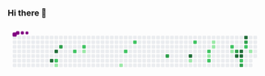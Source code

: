 ### Hi there 👋

<!--
**VinTesta/VinTesta** is a ✨ _special_ ✨ repository because its `README.md` (this file) appears on your GitHub profile.

Here are some ideas to get you started:

- 🔭 I’m currently working on ...
- 🌱 I’m currently learning ...
- 👯 I’m looking to collaborate on ...
- 🤔 I’m looking for help with ...
- 💬 Ask me about ...
- 📫 How to reach me: ...
- 😄 Pronouns: ...
- ⚡ Fun fact: ...
-->
<svg viewBox="-16 -32 880 192" width="880" height="192" xmlns="http://www.w3.org/2000/svg"><desc>Generated with https://github.com/Platane/snk</desc><style>@keyframes c0{94.54%{fill:var(--c4)}94.56%,to{fill:var(--ce)}}@keyframes c1{93.44%{fill:var(--c4)}93.46%,to{fill:var(--ce)}}@keyframes c2{52.72%{fill:var(--c2)}52.74%,to{fill:var(--ce)}}@keyframes c3{5.81%{fill:var(--c1)}5.83%,to{fill:var(--ce)}}@keyframes c4{54.17%{fill:var(--c3)}54.19%,to{fill:var(--ce)}}@keyframes c5{50.54%{fill:var(--c2)}50.56%,to{fill:var(--ce)}}@keyframes c6{49.44%{fill:var(--c2)}49.46%,to{fill:var(--ce)}}@keyframes c7{9.08%{fill:var(--c1)}9.1%,to{fill:var(--ce)}}@keyframes c8{13.08%{fill:var(--c1)}13.1%,to{fill:var(--ce)}}@keyframes c9{45.81%{fill:var(--c2)}45.83%,to{fill:var(--ce)}}@keyframes ca{44.35%{fill:var(--c2)}44.37%,to{fill:var(--ce)}}@keyframes cb{63.26%{fill:var(--c3)}63.28%,to{fill:var(--ce)}}@keyframes cc{82.54%{fill:var(--c4)}82.56%,to{fill:var(--ce)}}@keyframes cd{18.9%{fill:var(--c1)}18.92%,to{fill:var(--ce)}}@keyframes ce{39.63%{fill:var(--c2)}39.65%,to{fill:var(--ce)}}@keyframes cf{37.81%{fill:var(--c2)}37.83%,to{fill:var(--ce)}}@keyframes cg{20.72%{fill:var(--c1)}20.74%,to{fill:var(--ce)}}@keyframes ch{37.08%{fill:var(--c2)}37.1%,to{fill:var(--ce)}}@keyframes ci{22.17%{fill:var(--c1)}22.19%,to{fill:var(--ce)}}@keyframes cj{21.81%{fill:var(--c1)}21.83%,to{fill:var(--ce)}}@keyframes ck{30.54%{fill:var(--c2)}30.56%,to{fill:var(--ce)}}@keyframes cl{24.35%{fill:var(--c1)}24.37%,to{fill:var(--ce)}}@keyframes cm{69.08%{fill:var(--c3)}69.1%,to{fill:var(--ce)}}@keyframes cn{74.54%{fill:var(--c4)}74.56%,to{fill:var(--ce)}}@keyframes co{75.26%{fill:var(--c4)}75.28%,to{fill:var(--ce)}}@keyframes cp{74.9%{fill:var(--c4)}74.92%,to{fill:var(--ce)}}@keyframes cq{32.35%{fill:var(--c2)}32.37%,to{fill:var(--ce)}}@keyframes cr{73.44%{fill:var(--c3)}73.46%,to{fill:var(--ce)}}@keyframes cs{76.72%{fill:var(--c4)}76.74%,to{fill:var(--ce)}}@keyframes ct{70.54%{fill:var(--c3)}70.56%,to{fill:var(--ce)}}@keyframes cu{29.44%{fill:var(--c2)}29.46%,to{fill:var(--ce)}}@keyframes cv{28.72%{fill:var(--c1)}28.74%,to{fill:var(--ce)}}@keyframes u0{5.81%{transform:scale(0,1)}5.83%,9.08%{transform:scale(.11,1)}13.08%,9.1%{transform:scale(.22,1)}13.1%,18.9%{transform:scale(.33,1)}18.92%,20.72%{transform:scale(.44,1)}20.74%,21.81%{transform:scale(.56,1)}21.83%,22.17%{transform:scale(.67,1)}22.19%,24.35%{transform:scale(.78,1)}24.37%,28.72%{transform:scale(.89,1)}28.74%,to{transform:scale(1,1)}}@keyframes u1{29.44%{transform:scale(0,1)}29.46%,30.54%{transform:scale(.09,1)}30.56%,32.35%{transform:scale(.18,1)}32.37%,37.08%{transform:scale(.27,1)}37.1%,37.81%{transform:scale(.36,1)}37.83%,39.63%{transform:scale(.45,1)}39.65%,44.35%{transform:scale(.55,1)}44.37%,45.81%{transform:scale(.64,1)}45.83%,49.44%{transform:scale(.73,1)}49.46%,50.54%{transform:scale(.82,1)}50.56%,52.72%{transform:scale(.91,1)}52.74%,to{transform:scale(1,1)}}@keyframes u2{54.17%{transform:scale(0,1)}54.19%,63.26%{transform:scale(.2,1)}63.28%,69.08%{transform:scale(.4,1)}69.1%,70.54%{transform:scale(.6,1)}70.56%,73.44%{transform:scale(.8,1)}73.46%,to{transform:scale(1,1)}}@keyframes u3{74.54%{transform:scale(0,1)}74.56%,74.9%{transform:scale(.14,1)}74.92%,75.26%{transform:scale(.29,1)}75.28%,76.72%{transform:scale(.43,1)}76.74%,82.54%{transform:scale(.57,1)}82.56%,93.44%{transform:scale(.71,1)}93.46%,94.54%{transform:scale(.86,1)}94.56%,to{transform:scale(1,1)}}@keyframes s0{0%,99.64%{transform:translate(0,-16px)}.36%{transform:translate(0,0)}2.91%{transform:translate(112px,0)}5.09%{transform:translate(112px,96px)}8%{transform:translate(240px,96px)}9.09%{transform:translate(240px,48px)}12%,46.18%{transform:translate(368px,48px)}13.09%{transform:translate(368px,96px)}18.55%{transform:translate(608px,96px)}18.91%{transform:translate(608px,80px)}20%{transform:translate(656px,80px)}20.36%{transform:translate(656px,64px)}21.09%{transform:translate(688px,64px)}22.18%{transform:translate(688px,16px)}23.27%{transform:translate(736px,16px)}24%{transform:translate(736px,48px)}24.36%{transform:translate(752px,48px)}25.09%,31.64%{transform:translate(752px,80px)}25.45%{transform:translate(768px,80px)}26.18%{transform:translate(768px,112px)}27.27%{transform:translate(816px,112px)}29.09%,71.27%{transform:translate(816px,32px)}30.55%{transform:translate(752px,32px)}33.09%{transform:translate(816px,80px)}33.45%{transform:translate(816px,64px)}33.82%{transform:translate(800px,64px)}34.18%,72.73%{transform:translate(800px,80px)}37.09%{transform:translate(672px,80px)}38.55%{transform:translate(672px,16px)}45.09%{transform:translate(384px,16px)}45.82%{transform:translate(384px,48px)}46.55%{transform:translate(368px,32px)}50.18%{transform:translate(208px,32px)}50.55%{transform:translate(208px,48px)}51.64%{transform:translate(160px,48px)}52%{transform:translate(160px,64px)}52.36%{transform:translate(144px,64px)}52.73%{transform:translate(144px,80px)}53.09%{transform:translate(160px,80px)}54.18%{transform:translate(160px,32px)}62.55%{transform:translate(528px,32px)}63.27%{transform:translate(528px,64px)}64.73%,82.91%{transform:translate(592px,64px)}65.09%,83.27%{transform:translate(592px,48px)}69.09%{transform:translate(768px,48px)}69.45%{transform:translate(768px,32px)}70.18%,71.64%{transform:translate(800px,32px)}70.55%{transform:translate(800px,16px)}70.91%{transform:translate(816px,16px)}73.09%{transform:translate(784px,80px)}73.45%{transform:translate(784px,96px)}73.82%{transform:translate(768px,96px)}74.55%{transform:translate(768px,64px)}74.91%{transform:translate(784px,64px)}75.27%{transform:translate(784px,48px)}75.64%{transform:translate(800px,48px)}76.73%{transform:translate(800px,0)}81.09%{transform:translate(608px,0)}82.55%{transform:translate(608px,64px)}93.82%{transform:translate(128px,48px)}94.55%{transform:translate(128px,80px)}94.91%{transform:translate(112px,80px)}96.36%{transform:translate(112px,16px)}97.45%{transform:translate(64px,16px)}98.18%{transform:translate(64px,-16px)}}@keyframes s1{0%,99.64%{transform:translate(16px,-16px)}.36%{transform:translate(0,-16px)}.73%{transform:translate(0,0)}3.27%{transform:translate(112px,0)}5.45%{transform:translate(112px,96px)}8.36%{transform:translate(240px,96px)}9.45%{transform:translate(240px,48px)}12.36%,46.55%{transform:translate(368px,48px)}13.45%{transform:translate(368px,96px)}18.91%{transform:translate(608px,96px)}19.27%{transform:translate(608px,80px)}20.36%{transform:translate(656px,80px)}20.73%{transform:translate(656px,64px)}21.45%{transform:translate(688px,64px)}22.55%{transform:translate(688px,16px)}23.64%{transform:translate(736px,16px)}24.36%{transform:translate(736px,48px)}24.73%{transform:translate(752px,48px)}25.45%,32%{transform:translate(752px,80px)}25.82%{transform:translate(768px,80px)}26.55%{transform:translate(768px,112px)}27.64%{transform:translate(816px,112px)}29.45%,71.64%{transform:translate(816px,32px)}30.91%{transform:translate(752px,32px)}33.45%{transform:translate(816px,80px)}33.82%{transform:translate(816px,64px)}34.18%{transform:translate(800px,64px)}34.55%,73.09%{transform:translate(800px,80px)}37.45%{transform:translate(672px,80px)}38.91%{transform:translate(672px,16px)}45.45%{transform:translate(384px,16px)}46.18%{transform:translate(384px,48px)}46.91%{transform:translate(368px,32px)}50.55%{transform:translate(208px,32px)}50.91%{transform:translate(208px,48px)}52%{transform:translate(160px,48px)}52.36%{transform:translate(160px,64px)}52.73%{transform:translate(144px,64px)}53.09%{transform:translate(144px,80px)}53.45%{transform:translate(160px,80px)}54.55%{transform:translate(160px,32px)}62.91%{transform:translate(528px,32px)}63.64%{transform:translate(528px,64px)}65.09%,83.27%{transform:translate(592px,64px)}65.45%,83.64%{transform:translate(592px,48px)}69.45%{transform:translate(768px,48px)}69.82%{transform:translate(768px,32px)}70.55%,72%{transform:translate(800px,32px)}70.91%{transform:translate(800px,16px)}71.27%{transform:translate(816px,16px)}73.45%{transform:translate(784px,80px)}73.82%{transform:translate(784px,96px)}74.18%{transform:translate(768px,96px)}74.91%{transform:translate(768px,64px)}75.27%{transform:translate(784px,64px)}75.64%{transform:translate(784px,48px)}76%{transform:translate(800px,48px)}77.09%{transform:translate(800px,0)}81.45%{transform:translate(608px,0)}82.91%{transform:translate(608px,64px)}94.18%{transform:translate(128px,48px)}94.91%{transform:translate(128px,80px)}95.27%{transform:translate(112px,80px)}96.73%{transform:translate(112px,16px)}97.82%{transform:translate(64px,16px)}98.55%{transform:translate(64px,-16px)}}@keyframes s2{0%,99.64%{transform:translate(32px,-16px)}.73%{transform:translate(0,-16px)}1.09%{transform:translate(0,0)}3.64%{transform:translate(112px,0)}5.82%{transform:translate(112px,96px)}8.73%{transform:translate(240px,96px)}9.82%{transform:translate(240px,48px)}12.73%,46.91%{transform:translate(368px,48px)}13.82%{transform:translate(368px,96px)}19.27%{transform:translate(608px,96px)}19.64%{transform:translate(608px,80px)}20.73%{transform:translate(656px,80px)}21.09%{transform:translate(656px,64px)}21.82%{transform:translate(688px,64px)}22.91%{transform:translate(688px,16px)}24%{transform:translate(736px,16px)}24.73%{transform:translate(736px,48px)}25.09%{transform:translate(752px,48px)}25.82%,32.36%{transform:translate(752px,80px)}26.18%{transform:translate(768px,80px)}26.91%{transform:translate(768px,112px)}28%{transform:translate(816px,112px)}29.82%,72%{transform:translate(816px,32px)}31.27%{transform:translate(752px,32px)}33.82%{transform:translate(816px,80px)}34.18%{transform:translate(816px,64px)}34.55%{transform:translate(800px,64px)}34.91%,73.45%{transform:translate(800px,80px)}37.82%{transform:translate(672px,80px)}39.27%{transform:translate(672px,16px)}45.82%{transform:translate(384px,16px)}46.55%{transform:translate(384px,48px)}47.27%{transform:translate(368px,32px)}50.91%{transform:translate(208px,32px)}51.27%{transform:translate(208px,48px)}52.36%{transform:translate(160px,48px)}52.73%{transform:translate(160px,64px)}53.09%{transform:translate(144px,64px)}53.45%{transform:translate(144px,80px)}53.82%{transform:translate(160px,80px)}54.91%{transform:translate(160px,32px)}63.27%{transform:translate(528px,32px)}64%{transform:translate(528px,64px)}65.45%,83.64%{transform:translate(592px,64px)}65.82%,84%{transform:translate(592px,48px)}69.82%{transform:translate(768px,48px)}70.18%{transform:translate(768px,32px)}70.91%,72.36%{transform:translate(800px,32px)}71.27%{transform:translate(800px,16px)}71.64%{transform:translate(816px,16px)}73.82%{transform:translate(784px,80px)}74.18%{transform:translate(784px,96px)}74.55%{transform:translate(768px,96px)}75.27%{transform:translate(768px,64px)}75.64%{transform:translate(784px,64px)}76%{transform:translate(784px,48px)}76.36%{transform:translate(800px,48px)}77.45%{transform:translate(800px,0)}81.82%{transform:translate(608px,0)}83.27%{transform:translate(608px,64px)}94.55%{transform:translate(128px,48px)}95.27%{transform:translate(128px,80px)}95.64%{transform:translate(112px,80px)}97.09%{transform:translate(112px,16px)}98.18%{transform:translate(64px,16px)}98.91%{transform:translate(64px,-16px)}}@keyframes s3{0%,99.64%{transform:translate(48px,-16px)}1.09%{transform:translate(0,-16px)}1.45%{transform:translate(0,0)}4%{transform:translate(112px,0)}6.18%{transform:translate(112px,96px)}9.09%{transform:translate(240px,96px)}10.18%{transform:translate(240px,48px)}13.09%,47.27%{transform:translate(368px,48px)}14.18%{transform:translate(368px,96px)}19.64%{transform:translate(608px,96px)}20%{transform:translate(608px,80px)}21.09%{transform:translate(656px,80px)}21.45%{transform:translate(656px,64px)}22.18%{transform:translate(688px,64px)}23.27%{transform:translate(688px,16px)}24.36%{transform:translate(736px,16px)}25.09%{transform:translate(736px,48px)}25.45%{transform:translate(752px,48px)}26.18%,32.73%{transform:translate(752px,80px)}26.55%{transform:translate(768px,80px)}27.27%{transform:translate(768px,112px)}28.36%{transform:translate(816px,112px)}30.18%,72.36%{transform:translate(816px,32px)}31.64%{transform:translate(752px,32px)}34.18%{transform:translate(816px,80px)}34.55%{transform:translate(816px,64px)}34.91%{transform:translate(800px,64px)}35.27%,73.82%{transform:translate(800px,80px)}38.18%{transform:translate(672px,80px)}39.64%{transform:translate(672px,16px)}46.18%{transform:translate(384px,16px)}46.91%{transform:translate(384px,48px)}47.64%{transform:translate(368px,32px)}51.27%{transform:translate(208px,32px)}51.64%{transform:translate(208px,48px)}52.73%{transform:translate(160px,48px)}53.09%{transform:translate(160px,64px)}53.45%{transform:translate(144px,64px)}53.82%{transform:translate(144px,80px)}54.18%{transform:translate(160px,80px)}55.27%{transform:translate(160px,32px)}63.64%{transform:translate(528px,32px)}64.36%{transform:translate(528px,64px)}65.82%,84%{transform:translate(592px,64px)}66.18%,84.36%{transform:translate(592px,48px)}70.18%{transform:translate(768px,48px)}70.55%{transform:translate(768px,32px)}71.27%,72.73%{transform:translate(800px,32px)}71.64%{transform:translate(800px,16px)}72%{transform:translate(816px,16px)}74.18%{transform:translate(784px,80px)}74.55%{transform:translate(784px,96px)}74.91%{transform:translate(768px,96px)}75.64%{transform:translate(768px,64px)}76%{transform:translate(784px,64px)}76.36%{transform:translate(784px,48px)}76.73%{transform:translate(800px,48px)}77.82%{transform:translate(800px,0)}82.18%{transform:translate(608px,0)}83.64%{transform:translate(608px,64px)}94.91%{transform:translate(128px,48px)}95.64%{transform:translate(128px,80px)}96%{transform:translate(112px,80px)}97.45%{transform:translate(112px,16px)}98.55%{transform:translate(64px,16px)}99.27%{transform:translate(64px,-16px)}}:root{--cb:#1b1f230a;--cs:purple;--ce:#ebedf0;--c0:#ebedf0;--c1:#9be9a8;--c2:#40c463;--c3:#30a14e;--c4:#216e39}@media (prefers-color-scheme:dark){:root{--cb:#1b1f230a;--cs:purple;--ce:#161b22;--c1:#01311f;--c2:#034525;--c3:#0f6d31;--c4:#00c647}}.c{shape-rendering:geometricPrecision;fill:var(--ce);stroke-width:1px;stroke:var(--cb);animation:none 27500ms linear infinite}.c.c0,.c.c1{fill:var(--c4);animation-name:c0}.c.c1{animation-name:c1}.c.c2{fill:var(--c2);animation-name:c2}.c.c3{fill:var(--c1);animation-name:c3}.c.c4{fill:var(--c3);animation-name:c4}.c.c5,.c.c6{fill:var(--c2);animation-name:c5}.c.c6{animation-name:c6}.c.c7,.c.c8{fill:var(--c1);animation-name:c7}.c.c8{animation-name:c8}.c.c9,.c.ca{fill:var(--c2);animation-name:c9}.c.ca{animation-name:ca}.c.cb{fill:var(--c3);animation-name:cb}.c.cc{fill:var(--c4);animation-name:cc}.c.cd{fill:var(--c1);animation-name:cd}.c.ce,.c.cf{fill:var(--c2);animation-name:ce}.c.cf{animation-name:cf}.c.cg{fill:var(--c1);animation-name:cg}.c.ch{fill:var(--c2);animation-name:ch}.c.ci,.c.cj{fill:var(--c1);animation-name:ci}.c.cj{animation-name:cj}.c.ck{fill:var(--c2);animation-name:ck}.c.cl{fill:var(--c1);animation-name:cl}.c.cm{fill:var(--c3);animation-name:cm}.c.cn,.c.co,.c.cp{fill:var(--c4);animation-name:cn}.c.co,.c.cp{animation-name:co}.c.cp{animation-name:cp}.c.cq{fill:var(--c2);animation-name:cq}.c.cr{fill:var(--c3);animation-name:cr}.c.cs{fill:var(--c4);animation-name:cs}.c.ct{fill:var(--c3);animation-name:ct}.c.cu{fill:var(--c2);animation-name:cu}.c.cv{fill:var(--c1);animation-name:cv}.s,.u{animation:none linear 27500ms infinite}.u,.u.u0{transform-origin:0 0}.u{transform:scale(0,1)}.u.u0{fill:var(--c1);animation-name:u0}.u.u1{fill:var(--c2);animation-name:u1;transform-origin:238.5px 0}.u.u2{fill:var(--c3);animation-name:u2;transform-origin:530px 0}.u.u3{fill:var(--c4);animation-name:u3;transform-origin:662.5px 0}.s{shape-rendering:geometricPrecision;fill:var(--cs)}.s.s0{transform:translate(0,-16px);animation-name:s0}.s.s1{transform:translate(16px,-16px);animation-name:s1}.s.s2{transform:translate(32px,-16px);animation-name:s2}.s.s3{transform:translate(48px,-16px);animation-name:s3}</style><rect class="c" x="2" y="2" rx="2" ry="2" width="12" height="12"/><rect class="c" x="2" y="18" rx="2" ry="2" width="12" height="12"/><rect class="c" x="2" y="34" rx="2" ry="2" width="12" height="12"/><rect class="c" x="2" y="50" rx="2" ry="2" width="12" height="12"/><rect class="c" x="2" y="66" rx="2" ry="2" width="12" height="12"/><rect class="c" x="2" y="82" rx="2" ry="2" width="12" height="12"/><rect class="c" x="2" y="98" rx="2" ry="2" width="12" height="12"/><rect class="c" x="18" y="2" rx="2" ry="2" width="12" height="12"/><rect class="c" x="18" y="18" rx="2" ry="2" width="12" height="12"/><rect class="c" x="18" y="34" rx="2" ry="2" width="12" height="12"/><rect class="c" x="18" y="50" rx="2" ry="2" width="12" height="12"/><rect class="c" x="18" y="66" rx="2" ry="2" width="12" height="12"/><rect class="c" x="18" y="82" rx="2" ry="2" width="12" height="12"/><rect class="c" x="18" y="98" rx="2" ry="2" width="12" height="12"/><rect class="c" x="34" y="2" rx="2" ry="2" width="12" height="12"/><rect class="c" x="34" y="18" rx="2" ry="2" width="12" height="12"/><rect class="c" x="34" y="34" rx="2" ry="2" width="12" height="12"/><rect class="c" x="34" y="50" rx="2" ry="2" width="12" height="12"/><rect class="c" x="34" y="66" rx="2" ry="2" width="12" height="12"/><rect class="c" x="34" y="82" rx="2" ry="2" width="12" height="12"/><rect class="c" x="34" y="98" rx="2" ry="2" width="12" height="12"/><rect class="c" x="50" y="2" rx="2" ry="2" width="12" height="12"/><rect class="c" x="50" y="18" rx="2" ry="2" width="12" height="12"/><rect class="c" x="50" y="34" rx="2" ry="2" width="12" height="12"/><rect class="c" x="50" y="50" rx="2" ry="2" width="12" height="12"/><rect class="c" x="50" y="66" rx="2" ry="2" width="12" height="12"/><rect class="c" x="50" y="82" rx="2" ry="2" width="12" height="12"/><rect class="c" x="50" y="98" rx="2" ry="2" width="12" height="12"/><rect class="c" x="66" y="2" rx="2" ry="2" width="12" height="12"/><rect class="c" x="66" y="18" rx="2" ry="2" width="12" height="12"/><rect class="c" x="66" y="34" rx="2" ry="2" width="12" height="12"/><rect class="c" x="66" y="50" rx="2" ry="2" width="12" height="12"/><rect class="c" x="66" y="66" rx="2" ry="2" width="12" height="12"/><rect class="c" x="66" y="82" rx="2" ry="2" width="12" height="12"/><rect class="c" x="66" y="98" rx="2" ry="2" width="12" height="12"/><rect class="c" x="82" y="2" rx="2" ry="2" width="12" height="12"/><rect class="c" x="82" y="18" rx="2" ry="2" width="12" height="12"/><rect class="c" x="82" y="34" rx="2" ry="2" width="12" height="12"/><rect class="c" x="82" y="50" rx="2" ry="2" width="12" height="12"/><rect class="c" x="82" y="66" rx="2" ry="2" width="12" height="12"/><rect class="c" x="82" y="82" rx="2" ry="2" width="12" height="12"/><rect class="c" x="82" y="98" rx="2" ry="2" width="12" height="12"/><rect class="c" x="98" y="2" rx="2" ry="2" width="12" height="12"/><rect class="c" x="98" y="18" rx="2" ry="2" width="12" height="12"/><rect class="c" x="98" y="34" rx="2" ry="2" width="12" height="12"/><rect class="c" x="98" y="50" rx="2" ry="2" width="12" height="12"/><rect class="c" x="98" y="66" rx="2" ry="2" width="12" height="12"/><rect class="c" x="98" y="82" rx="2" ry="2" width="12" height="12"/><rect class="c" x="98" y="98" rx="2" ry="2" width="12" height="12"/><rect class="c" x="114" y="2" rx="2" ry="2" width="12" height="12"/><rect class="c" x="114" y="18" rx="2" ry="2" width="12" height="12"/><rect class="c" x="114" y="34" rx="2" ry="2" width="12" height="12"/><rect class="c" x="114" y="50" rx="2" ry="2" width="12" height="12"/><rect class="c" x="114" y="66" rx="2" ry="2" width="12" height="12"/><rect class="c" x="114" y="82" rx="2" ry="2" width="12" height="12"/><rect class="c" x="114" y="98" rx="2" ry="2" width="12" height="12"/><rect class="c" x="130" y="2" rx="2" ry="2" width="12" height="12"/><rect class="c" x="130" y="18" rx="2" ry="2" width="12" height="12"/><rect class="c" x="130" y="34" rx="2" ry="2" width="12" height="12"/><rect class="c" x="130" y="50" rx="2" ry="2" width="12" height="12"/><rect class="c" x="130" y="66" rx="2" ry="2" width="12" height="12"/><rect class="c c0" x="130" y="82" rx="2" ry="2" width="12" height="12"/><rect class="c" x="130" y="98" rx="2" ry="2" width="12" height="12"/><rect class="c" x="146" y="2" rx="2" ry="2" width="12" height="12"/><rect class="c" x="146" y="18" rx="2" ry="2" width="12" height="12"/><rect class="c" x="146" y="34" rx="2" ry="2" width="12" height="12"/><rect class="c c1" x="146" y="50" rx="2" ry="2" width="12" height="12"/><rect class="c" x="146" y="66" rx="2" ry="2" width="12" height="12"/><rect class="c c2" x="146" y="82" rx="2" ry="2" width="12" height="12"/><rect class="c c3" x="146" y="98" rx="2" ry="2" width="12" height="12"/><rect class="c" x="162" y="2" rx="2" ry="2" width="12" height="12"/><rect class="c" x="162" y="18" rx="2" ry="2" width="12" height="12"/><rect class="c c4" x="162" y="34" rx="2" ry="2" width="12" height="12"/><rect class="c" x="162" y="50" rx="2" ry="2" width="12" height="12"/><rect class="c" x="162" y="66" rx="2" ry="2" width="12" height="12"/><rect class="c" x="162" y="82" rx="2" ry="2" width="12" height="12"/><rect class="c" x="162" y="98" rx="2" ry="2" width="12" height="12"/><rect class="c" x="178" y="2" rx="2" ry="2" width="12" height="12"/><rect class="c" x="178" y="18" rx="2" ry="2" width="12" height="12"/><rect class="c" x="178" y="34" rx="2" ry="2" width="12" height="12"/><rect class="c" x="178" y="50" rx="2" ry="2" width="12" height="12"/><rect class="c" x="178" y="66" rx="2" ry="2" width="12" height="12"/><rect class="c" x="178" y="82" rx="2" ry="2" width="12" height="12"/><rect class="c" x="178" y="98" rx="2" ry="2" width="12" height="12"/><rect class="c" x="194" y="2" rx="2" ry="2" width="12" height="12"/><rect class="c" x="194" y="18" rx="2" ry="2" width="12" height="12"/><rect class="c" x="194" y="34" rx="2" ry="2" width="12" height="12"/><rect class="c" x="194" y="50" rx="2" ry="2" width="12" height="12"/><rect class="c" x="194" y="66" rx="2" ry="2" width="12" height="12"/><rect class="c" x="194" y="82" rx="2" ry="2" width="12" height="12"/><rect class="c" x="194" y="98" rx="2" ry="2" width="12" height="12"/><rect class="c" x="210" y="2" rx="2" ry="2" width="12" height="12"/><rect class="c" x="210" y="18" rx="2" ry="2" width="12" height="12"/><rect class="c" x="210" y="34" rx="2" ry="2" width="12" height="12"/><rect class="c c5" x="210" y="50" rx="2" ry="2" width="12" height="12"/><rect class="c" x="210" y="66" rx="2" ry="2" width="12" height="12"/><rect class="c" x="210" y="82" rx="2" ry="2" width="12" height="12"/><rect class="c" x="210" y="98" rx="2" ry="2" width="12" height="12"/><rect class="c" x="226" y="2" rx="2" ry="2" width="12" height="12"/><rect class="c" x="226" y="18" rx="2" ry="2" width="12" height="12"/><rect class="c" x="226" y="34" rx="2" ry="2" width="12" height="12"/><rect class="c" x="226" y="50" rx="2" ry="2" width="12" height="12"/><rect class="c" x="226" y="66" rx="2" ry="2" width="12" height="12"/><rect class="c" x="226" y="82" rx="2" ry="2" width="12" height="12"/><rect class="c" x="226" y="98" rx="2" ry="2" width="12" height="12"/><rect class="c" x="242" y="2" rx="2" ry="2" width="12" height="12"/><rect class="c" x="242" y="18" rx="2" ry="2" width="12" height="12"/><rect class="c c6" x="242" y="34" rx="2" ry="2" width="12" height="12"/><rect class="c c7" x="242" y="50" rx="2" ry="2" width="12" height="12"/><rect class="c" x="242" y="66" rx="2" ry="2" width="12" height="12"/><rect class="c" x="242" y="82" rx="2" ry="2" width="12" height="12"/><rect class="c" x="242" y="98" rx="2" ry="2" width="12" height="12"/><rect class="c" x="258" y="2" rx="2" ry="2" width="12" height="12"/><rect class="c" x="258" y="18" rx="2" ry="2" width="12" height="12"/><rect class="c" x="258" y="34" rx="2" ry="2" width="12" height="12"/><rect class="c" x="258" y="50" rx="2" ry="2" width="12" height="12"/><rect class="c" x="258" y="66" rx="2" ry="2" width="12" height="12"/><rect class="c" x="258" y="82" rx="2" ry="2" width="12" height="12"/><rect class="c" x="258" y="98" rx="2" ry="2" width="12" height="12"/><rect class="c" x="274" y="2" rx="2" ry="2" width="12" height="12"/><rect class="c" x="274" y="18" rx="2" ry="2" width="12" height="12"/><rect class="c" x="274" y="34" rx="2" ry="2" width="12" height="12"/><rect class="c" x="274" y="50" rx="2" ry="2" width="12" height="12"/><rect class="c" x="274" y="66" rx="2" ry="2" width="12" height="12"/><rect class="c" x="274" y="82" rx="2" ry="2" width="12" height="12"/><rect class="c" x="274" y="98" rx="2" ry="2" width="12" height="12"/><rect class="c" x="290" y="2" rx="2" ry="2" width="12" height="12"/><rect class="c" x="290" y="18" rx="2" ry="2" width="12" height="12"/><rect class="c" x="290" y="34" rx="2" ry="2" width="12" height="12"/><rect class="c" x="290" y="50" rx="2" ry="2" width="12" height="12"/><rect class="c" x="290" y="66" rx="2" ry="2" width="12" height="12"/><rect class="c" x="290" y="82" rx="2" ry="2" width="12" height="12"/><rect class="c" x="290" y="98" rx="2" ry="2" width="12" height="12"/><rect class="c" x="306" y="2" rx="2" ry="2" width="12" height="12"/><rect class="c" x="306" y="18" rx="2" ry="2" width="12" height="12"/><rect class="c" x="306" y="34" rx="2" ry="2" width="12" height="12"/><rect class="c" x="306" y="50" rx="2" ry="2" width="12" height="12"/><rect class="c" x="306" y="66" rx="2" ry="2" width="12" height="12"/><rect class="c" x="306" y="82" rx="2" ry="2" width="12" height="12"/><rect class="c" x="306" y="98" rx="2" ry="2" width="12" height="12"/><rect class="c" x="322" y="2" rx="2" ry="2" width="12" height="12"/><rect class="c" x="322" y="18" rx="2" ry="2" width="12" height="12"/><rect class="c" x="322" y="34" rx="2" ry="2" width="12" height="12"/><rect class="c" x="322" y="50" rx="2" ry="2" width="12" height="12"/><rect class="c" x="322" y="66" rx="2" ry="2" width="12" height="12"/><rect class="c" x="322" y="82" rx="2" ry="2" width="12" height="12"/><rect class="c" x="322" y="98" rx="2" ry="2" width="12" height="12"/><rect class="c" x="338" y="2" rx="2" ry="2" width="12" height="12"/><rect class="c" x="338" y="18" rx="2" ry="2" width="12" height="12"/><rect class="c" x="338" y="34" rx="2" ry="2" width="12" height="12"/><rect class="c" x="338" y="50" rx="2" ry="2" width="12" height="12"/><rect class="c" x="338" y="66" rx="2" ry="2" width="12" height="12"/><rect class="c" x="338" y="82" rx="2" ry="2" width="12" height="12"/><rect class="c" x="338" y="98" rx="2" ry="2" width="12" height="12"/><rect class="c" x="354" y="2" rx="2" ry="2" width="12" height="12"/><rect class="c" x="354" y="18" rx="2" ry="2" width="12" height="12"/><rect class="c" x="354" y="34" rx="2" ry="2" width="12" height="12"/><rect class="c" x="354" y="50" rx="2" ry="2" width="12" height="12"/><rect class="c" x="354" y="66" rx="2" ry="2" width="12" height="12"/><rect class="c" x="354" y="82" rx="2" ry="2" width="12" height="12"/><rect class="c" x="354" y="98" rx="2" ry="2" width="12" height="12"/><rect class="c" x="370" y="2" rx="2" ry="2" width="12" height="12"/><rect class="c" x="370" y="18" rx="2" ry="2" width="12" height="12"/><rect class="c" x="370" y="34" rx="2" ry="2" width="12" height="12"/><rect class="c" x="370" y="50" rx="2" ry="2" width="12" height="12"/><rect class="c" x="370" y="66" rx="2" ry="2" width="12" height="12"/><rect class="c" x="370" y="82" rx="2" ry="2" width="12" height="12"/><rect class="c c8" x="370" y="98" rx="2" ry="2" width="12" height="12"/><rect class="c" x="386" y="2" rx="2" ry="2" width="12" height="12"/><rect class="c" x="386" y="18" rx="2" ry="2" width="12" height="12"/><rect class="c" x="386" y="34" rx="2" ry="2" width="12" height="12"/><rect class="c c9" x="386" y="50" rx="2" ry="2" width="12" height="12"/><rect class="c" x="386" y="66" rx="2" ry="2" width="12" height="12"/><rect class="c" x="386" y="82" rx="2" ry="2" width="12" height="12"/><rect class="c" x="386" y="98" rx="2" ry="2" width="12" height="12"/><rect class="c" x="402" y="2" rx="2" ry="2" width="12" height="12"/><rect class="c" x="402" y="18" rx="2" ry="2" width="12" height="12"/><rect class="c" x="402" y="34" rx="2" ry="2" width="12" height="12"/><rect class="c" x="402" y="50" rx="2" ry="2" width="12" height="12"/><rect class="c" x="402" y="66" rx="2" ry="2" width="12" height="12"/><rect class="c" x="402" y="82" rx="2" ry="2" width="12" height="12"/><rect class="c" x="402" y="98" rx="2" ry="2" width="12" height="12"/><rect class="c" x="418" y="2" rx="2" ry="2" width="12" height="12"/><rect class="c ca" x="418" y="18" rx="2" ry="2" width="12" height="12"/><rect class="c" x="418" y="34" rx="2" ry="2" width="12" height="12"/><rect class="c" x="418" y="50" rx="2" ry="2" width="12" height="12"/><rect class="c" x="418" y="66" rx="2" ry="2" width="12" height="12"/><rect class="c" x="418" y="82" rx="2" ry="2" width="12" height="12"/><rect class="c" x="418" y="98" rx="2" ry="2" width="12" height="12"/><rect class="c" x="434" y="2" rx="2" ry="2" width="12" height="12"/><rect class="c" x="434" y="18" rx="2" ry="2" width="12" height="12"/><rect class="c" x="434" y="34" rx="2" ry="2" width="12" height="12"/><rect class="c" x="434" y="50" rx="2" ry="2" width="12" height="12"/><rect class="c" x="434" y="66" rx="2" ry="2" width="12" height="12"/><rect class="c" x="434" y="82" rx="2" ry="2" width="12" height="12"/><rect class="c" x="434" y="98" rx="2" ry="2" width="12" height="12"/><rect class="c" x="450" y="2" rx="2" ry="2" width="12" height="12"/><rect class="c" x="450" y="18" rx="2" ry="2" width="12" height="12"/><rect class="c" x="450" y="34" rx="2" ry="2" width="12" height="12"/><rect class="c" x="450" y="50" rx="2" ry="2" width="12" height="12"/><rect class="c" x="450" y="66" rx="2" ry="2" width="12" height="12"/><rect class="c" x="450" y="82" rx="2" ry="2" width="12" height="12"/><rect class="c" x="450" y="98" rx="2" ry="2" width="12" height="12"/><rect class="c" x="466" y="2" rx="2" ry="2" width="12" height="12"/><rect class="c" x="466" y="18" rx="2" ry="2" width="12" height="12"/><rect class="c" x="466" y="34" rx="2" ry="2" width="12" height="12"/><rect class="c" x="466" y="50" rx="2" ry="2" width="12" height="12"/><rect class="c" x="466" y="66" rx="2" ry="2" width="12" height="12"/><rect class="c" x="466" y="82" rx="2" ry="2" width="12" height="12"/><rect class="c" x="466" y="98" rx="2" ry="2" width="12" height="12"/><rect class="c" x="482" y="2" rx="2" ry="2" width="12" height="12"/><rect class="c" x="482" y="18" rx="2" ry="2" width="12" height="12"/><rect class="c" x="482" y="34" rx="2" ry="2" width="12" height="12"/><rect class="c" x="482" y="50" rx="2" ry="2" width="12" height="12"/><rect class="c" x="482" y="66" rx="2" ry="2" width="12" height="12"/><rect class="c" x="482" y="82" rx="2" ry="2" width="12" height="12"/><rect class="c" x="482" y="98" rx="2" ry="2" width="12" height="12"/><rect class="c" x="498" y="2" rx="2" ry="2" width="12" height="12"/><rect class="c" x="498" y="18" rx="2" ry="2" width="12" height="12"/><rect class="c" x="498" y="34" rx="2" ry="2" width="12" height="12"/><rect class="c" x="498" y="50" rx="2" ry="2" width="12" height="12"/><rect class="c" x="498" y="66" rx="2" ry="2" width="12" height="12"/><rect class="c" x="498" y="82" rx="2" ry="2" width="12" height="12"/><rect class="c" x="498" y="98" rx="2" ry="2" width="12" height="12"/><rect class="c" x="514" y="2" rx="2" ry="2" width="12" height="12"/><rect class="c" x="514" y="18" rx="2" ry="2" width="12" height="12"/><rect class="c" x="514" y="34" rx="2" ry="2" width="12" height="12"/><rect class="c" x="514" y="50" rx="2" ry="2" width="12" height="12"/><rect class="c" x="514" y="66" rx="2" ry="2" width="12" height="12"/><rect class="c" x="514" y="82" rx="2" ry="2" width="12" height="12"/><rect class="c" x="514" y="98" rx="2" ry="2" width="12" height="12"/><rect class="c" x="530" y="2" rx="2" ry="2" width="12" height="12"/><rect class="c" x="530" y="18" rx="2" ry="2" width="12" height="12"/><rect class="c" x="530" y="34" rx="2" ry="2" width="12" height="12"/><rect class="c" x="530" y="50" rx="2" ry="2" width="12" height="12"/><rect class="c cb" x="530" y="66" rx="2" ry="2" width="12" height="12"/><rect class="c" x="530" y="82" rx="2" ry="2" width="12" height="12"/><rect class="c" x="530" y="98" rx="2" ry="2" width="12" height="12"/><rect class="c" x="546" y="2" rx="2" ry="2" width="12" height="12"/><rect class="c" x="546" y="18" rx="2" ry="2" width="12" height="12"/><rect class="c" x="546" y="34" rx="2" ry="2" width="12" height="12"/><rect class="c" x="546" y="50" rx="2" ry="2" width="12" height="12"/><rect class="c" x="546" y="66" rx="2" ry="2" width="12" height="12"/><rect class="c" x="546" y="82" rx="2" ry="2" width="12" height="12"/><rect class="c" x="546" y="98" rx="2" ry="2" width="12" height="12"/><rect class="c" x="562" y="2" rx="2" ry="2" width="12" height="12"/><rect class="c" x="562" y="18" rx="2" ry="2" width="12" height="12"/><rect class="c" x="562" y="34" rx="2" ry="2" width="12" height="12"/><rect class="c" x="562" y="50" rx="2" ry="2" width="12" height="12"/><rect class="c" x="562" y="66" rx="2" ry="2" width="12" height="12"/><rect class="c" x="562" y="82" rx="2" ry="2" width="12" height="12"/><rect class="c" x="562" y="98" rx="2" ry="2" width="12" height="12"/><rect class="c" x="578" y="2" rx="2" ry="2" width="12" height="12"/><rect class="c" x="578" y="18" rx="2" ry="2" width="12" height="12"/><rect class="c" x="578" y="34" rx="2" ry="2" width="12" height="12"/><rect class="c" x="578" y="50" rx="2" ry="2" width="12" height="12"/><rect class="c" x="578" y="66" rx="2" ry="2" width="12" height="12"/><rect class="c" x="578" y="82" rx="2" ry="2" width="12" height="12"/><rect class="c" x="578" y="98" rx="2" ry="2" width="12" height="12"/><rect class="c" x="594" y="2" rx="2" ry="2" width="12" height="12"/><rect class="c" x="594" y="18" rx="2" ry="2" width="12" height="12"/><rect class="c" x="594" y="34" rx="2" ry="2" width="12" height="12"/><rect class="c" x="594" y="50" rx="2" ry="2" width="12" height="12"/><rect class="c" x="594" y="66" rx="2" ry="2" width="12" height="12"/><rect class="c" x="594" y="82" rx="2" ry="2" width="12" height="12"/><rect class="c" x="594" y="98" rx="2" ry="2" width="12" height="12"/><rect class="c" x="610" y="2" rx="2" ry="2" width="12" height="12"/><rect class="c" x="610" y="18" rx="2" ry="2" width="12" height="12"/><rect class="c" x="610" y="34" rx="2" ry="2" width="12" height="12"/><rect class="c" x="610" y="50" rx="2" ry="2" width="12" height="12"/><rect class="c cc" x="610" y="66" rx="2" ry="2" width="12" height="12"/><rect class="c cd" x="610" y="82" rx="2" ry="2" width="12" height="12"/><rect class="c" x="610" y="98" rx="2" ry="2" width="12" height="12"/><rect class="c" x="626" y="2" rx="2" ry="2" width="12" height="12"/><rect class="c ce" x="626" y="18" rx="2" ry="2" width="12" height="12"/><rect class="c" x="626" y="34" rx="2" ry="2" width="12" height="12"/><rect class="c" x="626" y="50" rx="2" ry="2" width="12" height="12"/><rect class="c" x="626" y="66" rx="2" ry="2" width="12" height="12"/><rect class="c" x="626" y="82" rx="2" ry="2" width="12" height="12"/><rect class="c" x="626" y="98" rx="2" ry="2" width="12" height="12"/><rect class="c" x="642" y="2" rx="2" ry="2" width="12" height="12"/><rect class="c" x="642" y="18" rx="2" ry="2" width="12" height="12"/><rect class="c" x="642" y="34" rx="2" ry="2" width="12" height="12"/><rect class="c" x="642" y="50" rx="2" ry="2" width="12" height="12"/><rect class="c" x="642" y="66" rx="2" ry="2" width="12" height="12"/><rect class="c" x="642" y="82" rx="2" ry="2" width="12" height="12"/><rect class="c" x="642" y="98" rx="2" ry="2" width="12" height="12"/><rect class="c" x="658" y="2" rx="2" ry="2" width="12" height="12"/><rect class="c" x="658" y="18" rx="2" ry="2" width="12" height="12"/><rect class="c" x="658" y="34" rx="2" ry="2" width="12" height="12"/><rect class="c" x="658" y="50" rx="2" ry="2" width="12" height="12"/><rect class="c" x="658" y="66" rx="2" ry="2" width="12" height="12"/><rect class="c" x="658" y="82" rx="2" ry="2" width="12" height="12"/><rect class="c" x="658" y="98" rx="2" ry="2" width="12" height="12"/><rect class="c" x="674" y="2" rx="2" ry="2" width="12" height="12"/><rect class="c" x="674" y="18" rx="2" ry="2" width="12" height="12"/><rect class="c" x="674" y="34" rx="2" ry="2" width="12" height="12"/><rect class="c cf" x="674" y="50" rx="2" ry="2" width="12" height="12"/><rect class="c cg" x="674" y="66" rx="2" ry="2" width="12" height="12"/><rect class="c ch" x="674" y="82" rx="2" ry="2" width="12" height="12"/><rect class="c" x="674" y="98" rx="2" ry="2" width="12" height="12"/><rect class="c" x="690" y="2" rx="2" ry="2" width="12" height="12"/><rect class="c ci" x="690" y="18" rx="2" ry="2" width="12" height="12"/><rect class="c cj" x="690" y="34" rx="2" ry="2" width="12" height="12"/><rect class="c" x="690" y="50" rx="2" ry="2" width="12" height="12"/><rect class="c" x="690" y="66" rx="2" ry="2" width="12" height="12"/><rect class="c" x="690" y="82" rx="2" ry="2" width="12" height="12"/><rect class="c" x="690" y="98" rx="2" ry="2" width="12" height="12"/><rect class="c" x="706" y="2" rx="2" ry="2" width="12" height="12"/><rect class="c" x="706" y="18" rx="2" ry="2" width="12" height="12"/><rect class="c" x="706" y="34" rx="2" ry="2" width="12" height="12"/><rect class="c" x="706" y="50" rx="2" ry="2" width="12" height="12"/><rect class="c" x="706" y="66" rx="2" ry="2" width="12" height="12"/><rect class="c" x="706" y="82" rx="2" ry="2" width="12" height="12"/><rect class="c" x="706" y="98" rx="2" ry="2" width="12" height="12"/><rect class="c" x="722" y="2" rx="2" ry="2" width="12" height="12"/><rect class="c" x="722" y="18" rx="2" ry="2" width="12" height="12"/><rect class="c" x="722" y="34" rx="2" ry="2" width="12" height="12"/><rect class="c" x="722" y="50" rx="2" ry="2" width="12" height="12"/><rect class="c" x="722" y="66" rx="2" ry="2" width="12" height="12"/><rect class="c" x="722" y="82" rx="2" ry="2" width="12" height="12"/><rect class="c" x="722" y="98" rx="2" ry="2" width="12" height="12"/><rect class="c" x="738" y="2" rx="2" ry="2" width="12" height="12"/><rect class="c" x="738" y="18" rx="2" ry="2" width="12" height="12"/><rect class="c" x="738" y="34" rx="2" ry="2" width="12" height="12"/><rect class="c" x="738" y="50" rx="2" ry="2" width="12" height="12"/><rect class="c" x="738" y="66" rx="2" ry="2" width="12" height="12"/><rect class="c" x="738" y="82" rx="2" ry="2" width="12" height="12"/><rect class="c" x="738" y="98" rx="2" ry="2" width="12" height="12"/><rect class="c" x="754" y="2" rx="2" ry="2" width="12" height="12"/><rect class="c" x="754" y="18" rx="2" ry="2" width="12" height="12"/><rect class="c ck" x="754" y="34" rx="2" ry="2" width="12" height="12"/><rect class="c cl" x="754" y="50" rx="2" ry="2" width="12" height="12"/><rect class="c" x="754" y="66" rx="2" ry="2" width="12" height="12"/><rect class="c" x="754" y="82" rx="2" ry="2" width="12" height="12"/><rect class="c" x="754" y="98" rx="2" ry="2" width="12" height="12"/><rect class="c" x="770" y="2" rx="2" ry="2" width="12" height="12"/><rect class="c" x="770" y="18" rx="2" ry="2" width="12" height="12"/><rect class="c" x="770" y="34" rx="2" ry="2" width="12" height="12"/><rect class="c cm" x="770" y="50" rx="2" ry="2" width="12" height="12"/><rect class="c cn" x="770" y="66" rx="2" ry="2" width="12" height="12"/><rect class="c" x="770" y="82" rx="2" ry="2" width="12" height="12"/><rect class="c" x="770" y="98" rx="2" ry="2" width="12" height="12"/><rect class="c" x="786" y="2" rx="2" ry="2" width="12" height="12"/><rect class="c" x="786" y="18" rx="2" ry="2" width="12" height="12"/><rect class="c" x="786" y="34" rx="2" ry="2" width="12" height="12"/><rect class="c co" x="786" y="50" rx="2" ry="2" width="12" height="12"/><rect class="c cp" x="786" y="66" rx="2" ry="2" width="12" height="12"/><rect class="c cq" x="786" y="82" rx="2" ry="2" width="12" height="12"/><rect class="c cr" x="786" y="98" rx="2" ry="2" width="12" height="12"/><rect class="c cs" x="802" y="2" rx="2" ry="2" width="12" height="12"/><rect class="c ct" x="802" y="18" rx="2" ry="2" width="12" height="12"/><rect class="c cu" x="802" y="34" rx="2" ry="2" width="12" height="12"/><rect class="c" x="802" y="50" rx="2" ry="2" width="12" height="12"/><rect class="c" x="802" y="66" rx="2" ry="2" width="12" height="12"/><rect class="c" x="802" y="82" rx="2" ry="2" width="12" height="12"/><rect class="c" x="802" y="98" rx="2" ry="2" width="12" height="12"/><rect class="c" x="818" y="2" rx="2" ry="2" width="12" height="12"/><rect class="c" x="818" y="18" rx="2" ry="2" width="12" height="12"/><rect class="c" x="818" y="34" rx="2" ry="2" width="12" height="12"/><rect class="c cv" x="818" y="50" rx="2" ry="2" width="12" height="12"/><rect class="c" x="818" y="66" rx="2" ry="2" width="12" height="12"/><rect class="c" x="818" y="82" rx="2" ry="2" width="12" height="12"/><rect class="c" x="818" y="98" rx="2" ry="2" width="12" height="12"/><rect class="c" x="834" y="2" rx="2" ry="2" width="12" height="12"/><rect class="c" x="834" y="18" rx="2" ry="2" width="12" height="12"/><rect class="c" x="834" y="34" rx="2" ry="2" width="12" height="12"/><rect class="c" x="834" y="50" rx="2" ry="2" width="12" height="12"/><rect class="c" x="834" y="66" rx="2" ry="2" width="12" height="12"/><rect class="u u0" height="12" width="239.1" x="0.0" y="144"/><rect class="u u1" height="12" width="292.1" x="238.5" y="144"/><rect class="u u2" height="12" width="133.1" x="530.0" y="144"/><rect class="u u3" height="12" width="186.1" x="662.5" y="144"/><rect class="s s0" x="0.8" y="0.8" width="14.4" height="14.4" rx="4.5" ry="4.5"/><rect class="s s1" x="1.8" y="1.8" width="12.3" height="12.3" rx="4.1" ry="4.1"/><rect class="s s2" x="2.6" y="2.6" width="10.8" height="10.8" rx="3.6" ry="3.6"/><rect class="s s3" x="3.0" y="3.0" width="9.9" height="9.9" rx="3.3" ry="3.3"/></svg>
